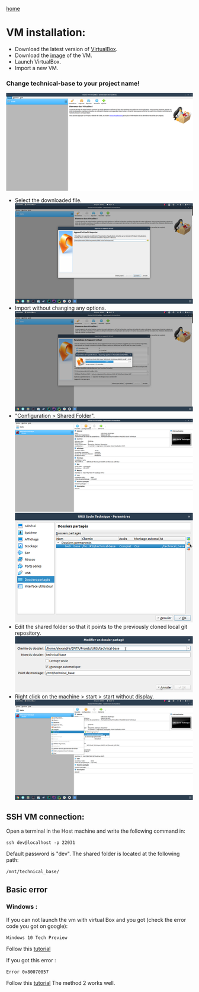 [home](../index.md)

# VM installation:

- Download the latest version of [VirtualBox](https://www.virtualbox.org/).
- Download the [image](https://drive.google.com/file/d/1m7IjvIiYe3n18jPupgxcfHy7d2l2Swg7/view?usp=sharing) of the VM.
- Launch VirtualBox.
- Import a new VM.

### Change technical-base to your project name!


![newVM](./images/newVM.png)
- Select the downloaded file.
![dlfile](./images/select_dl_file.png)
- Import without changing any options.
![import](./images/import.png)
- "Configuration > Shared Folder".
![config](./images/configuration.png)
![sharedFolder](./images/shared_folder.png)
- Edit the shared folder so that it points to the previously cloned local git repository.
![link](./images/link.png)
- Right click on the machine > start > start without display.
![start](./images/start.png)

## SSH VM connection:

Open a terminal in the Host machine and write the following command in:
```
ssh dev@localhost -p 22031
```
Default password is "dev".
The shared folder is located at the following path: 
```
/mnt/technical_base/
```
## Basic error

### Windows :

If you can not launch the vm with virtual Box and you got (check the error code you got on google):
```
Windows 10 Tech Preview
```
Follow this [tutorial](https://appuals.com/fix-hypervisor-is-not-running-error-on-windows-10/)

If you got this error :
```
Error 0x80070057
```

Follow this [tutorial](https://appuals.com/windows-update-error-0x80070057-fix/)
The method 2 works well.
